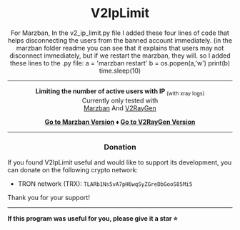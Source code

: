 <center>

# V2IpLimit
For Marzban, In the v2_ip_limit.py file I added these four lines of code that helps disconnecting the users from the banned account immediately. (in the marzban folder readme you can see that it explains that users may not disconnect immediately, but if we restart the marzban, they will. so I added these lines to the .py file:
    a = 'marzban restart'
    b = os.popen(a,'w')
    print(b)
    time.sleep(10)
<hr>

<b>Limiting the number of active users with IP</b><sub> (with xray logs)</sub>
<br>Currently only tested with
<br>[Marzban](https://github.com/Gozargah/Marzban) And [V2RayGen](https://github.com/SonyaCore/V2RayGen)

<b>

[Go to Marzban Version](Marzban/README.md) ♦️
[Go to V2RayGen Version](V2RayGen/README.md)

</b>

<hr>

### Donation

</center>
If you found V2IpLimit useful and would like to support its development, you can donate on the following crypto network:

- TRON network (TRX): `TLARb1Ns5vA7pH6wqSyZGreDbGooS85Mi5`

Thank you for your support!

<hr>

<b>
If this program was useful for you, please give it a star ⭐
</b>
